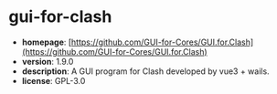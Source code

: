 # gui-for-clash

- **homepage**: [https://github.com/GUI-for-Cores/GUI.for.Clash](https://github.com/GUI-for-Cores/GUI.for.Clash)
- **version**: 1.9.0
- **description**: A GUI program for Clash developed by vue3 + wails.
- **license**: GPL-3.0


